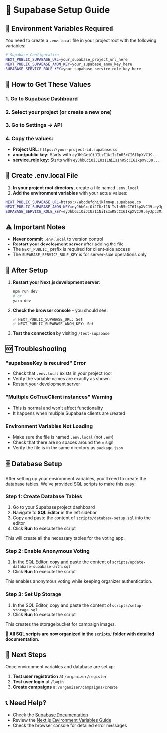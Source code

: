 # 🚀 Supabase Setup Guide

## 🔑 Environment Variables Required

You need to create a `.env.local` file in your project root with the following variables:

```bash
# Supabase Configuration
NEXT_PUBLIC_SUPABASE_URL=your_supabase_project_url_here
NEXT_PUBLIC_SUPABASE_ANON_KEY=your_supabase_anon_key_here
SUPABASE_SERVICE_ROLE_KEY=your_supabase_service_role_key_here
```

## 📍 How to Get These Values

### 1. Go to [Supabase Dashboard](https://supabase.com/dashboard)
### 2. Select your project (or create a new one)
### 3. Go to Settings → API
### 4. Copy the values:

- **Project URL**: `https://your-project-id.supabase.co`
- **anon/public key**: Starts with `eyJhbGciOiJIUzI1NiIsInR5cCI6IkpXVCJ9...`
- **service_role key**: Starts with `eyJhbGciOiJIUzI1NiIsInR5cCI6IkpXVCJ9...`

## 📁 Create .env.local File

1. **In your project root directory**, create a file named `.env.local`
2. **Add the environment variables** with your actual values:

```bash
NEXT_PUBLIC_SUPABASE_URL=https://abcdefghijklmnop.supabase.co
NEXT_PUBLIC_SUPABASE_ANON_KEY=eyJhbGciOiJIUzI1NiIsInR5cCI6IkpXVCJ9.eyJpc3MiOiJzdXBhYmFzZSIsInJlZiI6ImFiY2RlZmdoaWprbG1ub3AiLCJyb2xlIjoiYW5vbiIsImlhdCI6MTYzNjQ0NjQwMCwiZXhwIjoxOTUyMDIyNDAwfQ.example
SUPABASE_SERVICE_ROLE_KEY=eyJhbGciOiJIUzI1NiIsInR5cCI6IkpXVCJ9.eyJpc3MiOiJzdXBhYmFzZSIsInJlZiI6ImFiY2RlZmdoaWprbG1ub3AiLCJyb2xlIjoic2VydmljZSIsImlhdCI6MTYzNjQ0NjQwMCwiZXhwIjoxOTUyMDIyNDAwfQ.example
```

## ⚠️ Important Notes

- **Never commit** `.env.local` to version control
- **Restart your development server** after adding the file
- The `NEXT_PUBLIC_` prefix is required for client-side access
- The `SUPABASE_SERVICE_ROLE_KEY` is for server-side operations only

## 🔄 After Setup

1. **Restart your Next.js development server**:
   ```bash
   npm run dev
   # or
   yarn dev
   ```

2. **Check the browser console** - you should see:
   ```
   ✅ NEXT_PUBLIC_SUPABASE_URL: Set
   ✅ NEXT_PUBLIC_SUPABASE_ANON_KEY: Set
   ```

3. **Test the connection** by visiting `/test-supabase`

## 🆘 Troubleshooting

### "supabaseKey is required" Error
- Check that `.env.local` exists in your project root
- Verify the variable names are exactly as shown
- Restart your development server

### "Multiple GoTrueClient instances" Warning
- This is normal and won't affect functionality
- It happens when multiple Supabase clients are created

### Environment Variables Not Loading
- Make sure the file is named `.env.local` (not `.env`)
- Check that there are no spaces around the `=` sign
- Verify the file is in the same directory as `package.json`

## 🗄️ Database Setup

After setting up your environment variables, you'll need to create the database tables. We've provided SQL scripts to make this easy:

### Step 1: Create Database Tables

1. Go to your Supabase project dashboard
2. Navigate to **SQL Editor** in the left sidebar
3. Copy and paste the content of `scripts/database-setup.sql` into the editor
4. Click **Run** to execute the script

This will create all the necessary tables for the voting app.

### Step 2: Enable Anonymous Voting

1. In the SQL Editor, copy and paste the content of `scripts/update-database-supabase-auth.sql`
2. Click **Run** to execute the script

This enables anonymous voting while keeping organizer authentication.

### Step 3: Set Up Storage

1. In the SQL Editor, copy and paste the content of `scripts/setup-storage.sql`
2. Click **Run** to execute the script

This creates the storage bucket for campaign images.

**📁 All SQL scripts are now organized in the `scripts/` folder with detailed documentation.**

## 🎯 Next Steps

Once environment variables and database are set up:

1. **Test user registration** at `/organizer/register`
2. **Test user login** at `/login`
3. **Create campaigns** at `/organizer/campaigns/create`

## 📞 Need Help?

- Check the [Supabase Documentation](https://supabase.com/docs)
- Review the [Next.js Environment Variables Guide](https://nextjs.org/docs/basic-features/environment-variables)
- Check the browser console for detailed error messages
